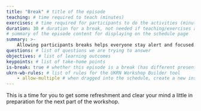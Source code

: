 ```yaml
---
title: "Break" # title of the episode
teaching: # time required to teach (minutes)
exercises: # time required for participants to do the activities (minutes)
duration: 30 # duration for a break, not needed if teaching/exercises are present (minutes)
# summary of the episode content for displaying on the schedule page
summary: >-
    Allowing participants breaks helps everyone stay alert and focused.
questions: # list of questions we are trying to answer
objectives: # list of learning outcomes
keypoints: # list of take-home points
is-break: true # whether this episode is a break (has different presentation)
ukrn-wb-rules: # list of rules for the UKRN Workshop Builder tool
    - allow-multiple # when dragged into the schedule, create a new instance
---
```


This is a time for you to get some refreshment and clear your mind a little in preparation for the next part of the workshop.
